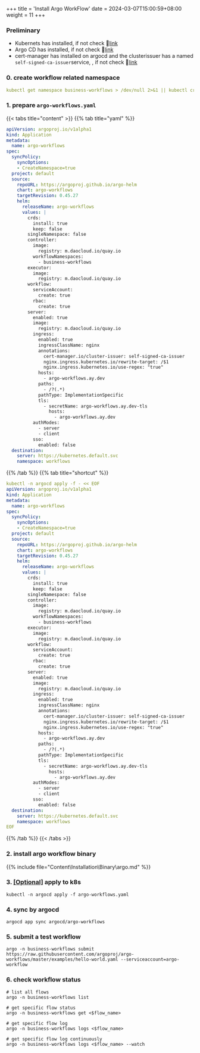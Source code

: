 +++
title = 'Install Argo WorkFlow'
date = 2024-03-07T15:00:59+08:00
weight = 11
+++

### Preliminary
- Kubernets has installed, if not check 🔗[link](kubernetes/cluster/index.html)
- Argo CD has installed, if not check 🔗[link](Installation/cicd/argocd.html)
- cert-manager has installed on argocd and the clusterissuer has a named `self-signed-ca-issuer`service, , if not check 🔗[link](Installation/application/cert_manager.html)

### 0. create workflow related namespace
```yaml
kubectl get namespace business-workflows > /dev/null 2>&1 || kubectl create namespace business-workflows
```

### 1. prepare `argo-workflows.yaml`

{{< tabs title="content" >}}
{{% tab title="yaml" %}}
```yaml
apiVersion: argoproj.io/v1alpha1
kind: Application
metadata:
  name: argo-workflows
spec:
  syncPolicy:
    syncOptions:
    - CreateNamespace=true
  project: default
  source:
    repoURL: https://argoproj.github.io/argo-helm
    chart: argo-workflows
    targetRevision: 0.45.27
    helm:
      releaseName: argo-workflows
      values: |
        crds:
          install: true
          keep: false
        singleNamespace: false
        controller:
          image:
            registry: m.daocloud.io/quay.io
          workflowNamespaces:
            - business-workflows
        executor:
          image:
            registry: m.daocloud.io/quay.io
        workflow:
          serviceAccount:
            create: true
          rbac:
            create: true
        server:
          enabled: true
          image:
            registry: m.daocloud.io/quay.io
          ingress:
            enabled: true
            ingressClassName: nginx
            annotations:
              cert-manager.io/cluster-issuer: self-signed-ca-issuer
              nginx.ingress.kubernetes.io/rewrite-target: /$1
              nginx.ingress.kubernetes.io/use-regex: "true"
            hosts:
              - argo-workflows.ay.dev
            paths:
              - /?(.*)
            pathType: ImplementationSpecific
            tls:
              - secretName: argo-workflows.ay.dev-tls
                hosts:
                  - argo-workflows.ay.dev
          authModes:
            - server
            - client
          sso:
            enabled: false
  destination:
    server: https://kubernetes.default.svc
    namespace: workflows
```
{{% /tab %}}
{{% tab title="shortcut" %}}
```yaml
kubectl -n argocd apply -f - << EOF
apiVersion: argoproj.io/v1alpha1
kind: Application
metadata:
  name: argo-workflows
spec:
  syncPolicy:
    syncOptions:
    - CreateNamespace=true
  project: default
  source:
    repoURL: https://argoproj.github.io/argo-helm
    chart: argo-workflows
    targetRevision: 0.45.27
    helm:
      releaseName: argo-workflows
      values: |
        crds:
          install: true
          keep: false
        singleNamespace: false
        controller:
          image:
            registry: m.daocloud.io/quay.io
          workflowNamespaces:
            - business-workflows
        executor:
          image:
            registry: m.daocloud.io/quay.io
        workflow:
          serviceAccount:
            create: true
          rbac:
            create: true
        server:
          enabled: true
          image:
            registry: m.daocloud.io/quay.io
          ingress:
            enabled: true
            ingressClassName: nginx
            annotations:
              cert-manager.io/cluster-issuer: self-signed-ca-issuer
              nginx.ingress.kubernetes.io/rewrite-target: /$1
              nginx.ingress.kubernetes.io/use-regex: "true"
            hosts:
              - argo-workflows.ay.dev
            paths:
              - /?(.*)
            pathType: ImplementationSpecific
            tls:
              - secretName: argo-workflows.ay.dev-tls
                hosts:
                  - argo-workflows.ay.dev
          authModes:
            - server
            - client
          sso:
            enabled: false
  destination:
    server: https://kubernetes.default.svc
    namespace: workflows
EOF
```
{{% /tab %}}
{{< /tabs >}}



### 2. install argo workflow binary

{{% include file="Content\Installation\Binary\argo.md" %}}


### 3. [[Optional]]() apply to k8s
```shell
kubectl -n argocd apply -f argo-workflows.yaml
```

### 4. sync by argocd
```shell
argocd app sync argocd/argo-workflows
```

### 5. submit a test workflow
```shell
argo -n business-workflows submit https://raw.githubusercontent.com/argoproj/argo-workflows/master/examples/hello-world.yaml --serviceaccount=argo-workflow
```

### 6. check workflow status
```shell
# list all flows
argo -n business-workflows list
```

```shell
# get specific flow status
argo -n business-workflows get <$flow_name>
```

```shell
# get specific flow log
argo -n business-workflows logs <$flow_name>
```

```shell
# get specific flow log continuously
argo -n business-workflows logs <$flow_name> --watch
```
